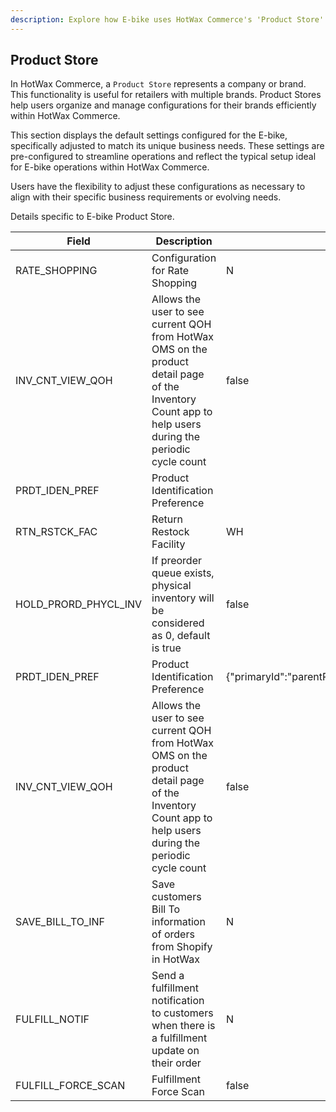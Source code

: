 ```yaml
---
description: Explore how E-bike uses HotWax Commerce's 'Product Store' to efficiently manage configurations tailored to its unique business needs.
---
```


## Product Store 
In HotWax Commerce, a `Product Store` represents a company or brand. This functionality is useful for retailers with multiple brands. Product Stores help users organize and manage configurations for their brands efficiently within HotWax Commerce.

This section displays the default settings configured for the E-bike, specifically adjusted to match its unique business needs. These settings are pre-configured to streamline operations and reflect the typical setup ideal for E-bike operations within HotWax Commerce.

Users have the flexibility to adjust these configurations as necessary to align with their specific business requirements or evolving needs.

Details specific to E-bike Product Store.

| Field                 | Description                                                                                                                                           | Value                                                           |
|----------------------|-------------------------------------------------------------------------------------------------------------------------------------------------------|-----------------------------------------------------------------|
| RATE_SHOPPING        | Configuration for Rate Shopping                                                                                                                       | N                                                               |
| INV_CNT_VIEW_QOH     | Allows the user to see current QOH from HotWax OMS on the product detail page of the Inventory Count app to help users during the periodic cycle count | false                                                           |
| PRDT_IDEN_PREF       | Product Identification Preference                                                                                                                      |                                                   |
| RTN_RSTCK_FAC        | Return Restock Facility                                                                                                                                | WH                                                              |
| HOLD_PRORD_PHYCL_INV | If preorder queue exists, physical inventory will be considered as 0, default is true                                                                  | false                                                           |
| PRDT_IDEN_PREF       | Product Identification Preference                                                                                                                      | {"primaryId":"parentProductName","secondaryId":"sku"}           |
| INV_CNT_VIEW_QOH     | Allows the user to see current QOH from HotWax OMS on the product detail page of the Inventory Count app to help users during the periodic cycle count | false                                                           |
| SAVE_BILL_TO_INF     | Save customers Bill To information of orders from Shopify in HotWax                                                                                   | N                                                               |
| FULFILL_NOTIF        | Send a fulfillment notification to customers when there is a fulfillment update on their order                                                         | N                                                               |
| FULFILL_FORCE_SCAN   | Fulfillment Force Scan                                                                                                                                 | false                                                           |
